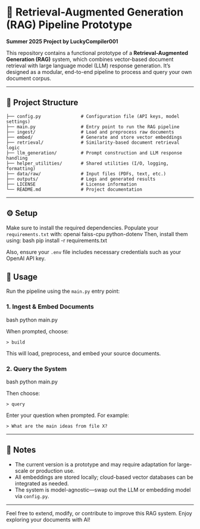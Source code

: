 # 🧠 Retrieval-Augmented Generation (RAG) Pipeline Prototype  
**Summer 2025 Project by LuckyCompiler001**

This repository contains a functional prototype of a **Retrieval-Augmented Generation (RAG)** system, which combines vector-based document retrieval with large language model (LLM) response generation. It’s designed as a modular, end-to-end pipeline to process and query your own document corpus.

---

## 📁 Project Structure

```
├── config.py               # Configuration file (API keys, model settings)
├── main.py                 # Entry point to run the RAG pipeline
├── ingest/                 # Load and preprocess raw documents
├── embed/                  # Generate and store vector embeddings
├── retrieval/              # Similarity-based document retrieval logic
├── llm_generation/         # Prompt construction and LLM response handling
├── helper_utilities/       # Shared utilities (I/O, logging, formatting)
├── data/raw/               # Input files (PDFs, text, etc.)
├── outputs/                # Logs and generated results
├── LICENSE                 # License information
└── README.md               # Project documentation
```

---

## ⚙️ Setup
Make sure to install the required dependencies. Populate your `requirements.txt` with:
openai
faiss-cpu
python-dotenv
Then, install them using:
bash
pip install -r requirements.txt

Also, ensure your `.env` file includes necessary credentials such as your OpenAI API key.

## 🚀 Usage

Run the pipeline using the `main.py` entry point:
### 1. Ingest & Embed Documents

bash
python main.py

When prompted, choose:
```
> build
```

This will load, preprocess, and embed your source documents.

### 2. Query the System

bash
python main.py

Then choose:
```
> query
```
Enter your question when prompted. For example:
```
> What are the main ideas from file X?
```
---
## 📌 Notes

- The current version is a prototype and may require adaptation for large-scale or production use.
- All embeddings are stored locally; cloud-based vector databases can be integrated as needed.
- The system is model-agnostic—swap out the LLM or embedding model via `config.py`.
---
Feel free to extend, modify, or contribute to improve this RAG system. Enjoy exploring your documents with AI!
